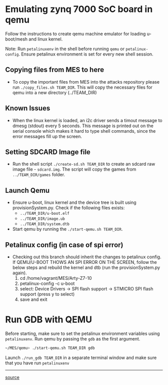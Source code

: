 # Emulating zynq 7000 SoC board in qemu
Follow the instructions to create qemu machine emulator for loading u-boot/mesh and linux kernel.

Note: Run `petalinuxenv` in the shell before running `qemu` or `petalinux-config`. Ensure petalinux environment is set for every new shell session.

## Copying files from MES to here
  * To copy the important files from MES into the attacks repository please run `./copy_files.sh TEAM_DIR`. This will copy the necessary files for qemu into a new directory (../TEAM_DIR)

## Known Issues
  * When the linux kernel is loaded, an i2c driver sends a timout message to dmesg (stdout) every 5 seconds. This message is printed out on the serial console which makes it hard to type shell commands, since the error messages fill up the screen. 

## Setting SDCARD Image file
  * Run the shell script `./create-sd.sh TEAM_DIR` to create an sdcard raw image file - `sdcard.img`. The script will copy the games from `../TEAM_DIR/games` folder. 

## Launch Qemu
  * Ensure u-boot, linux kernel and the device tree is built using provisionSystem.py. Check if the following files exists:
    * `../TEAM_DIR/u-boot.elf`
    * `../TEAM_DIR/image.ub`
    * `../TEAM_DIR/system.dtb`
  * Start qemu by running the `./start-qemu.sh TEAM_DIR`. 

## Petalinux config (in case of spi error)
  * Checking out this branch should inherit the changes to petalinux config. If QEMU/U-BOOT THOWS AN SPI ERROR ON THE SCREEN, follow the below steps and rebuild the kernel and dtb (run the provisionSystem.py again).
    1. cd /home/vagrant/MES/Arty-Z7-10
    2. petalinux-config -c u-boot
    3. select: Device Drivers -> SPI flash support -> STMICRO SPI flash support (press y to select) 
    4. save and exit

# Run GDB with QEMU 
Before starting, make sure to set the petalinux environment variables using `petalinuxenv`. Run qemu by passing the `gdb` as the first argument. 

```bash
~/MES/qemu> ./start-qemu.sh TEAM_DIR gdb
```
Launch `./run_gdb TEAM_DIR` in a separate terminal window and make sure that you have run `petalinuxenv`

*** 

[source](https://draskodraskovic.wordpress.com/2012/05/27/debugging-u-boot-in-qemu-2/)

